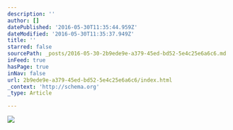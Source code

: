 ```yaml
---
description: ''
author: []
datePublished: '2016-05-30T11:35:44.959Z'
dateModified: '2016-05-30T11:35:37.949Z'
title: ''
starred: false
sourcePath: _posts/2016-05-30-2b9ede9e-a379-45ed-bd52-5e4c25e6a6c6.md
inFeed: true
hasPage: true
inNav: false
url: 2b9ede9e-a379-45ed-bd52-5e4c25e6a6c6/index.html
_context: 'http://schema.org'
_type: Article

---
```

![](https://the-grid-user-content.s3-us-west-2.amazonaws.com/bf277186-7e1a-498b-a8ac-c84aeadf1fcb.jpg)